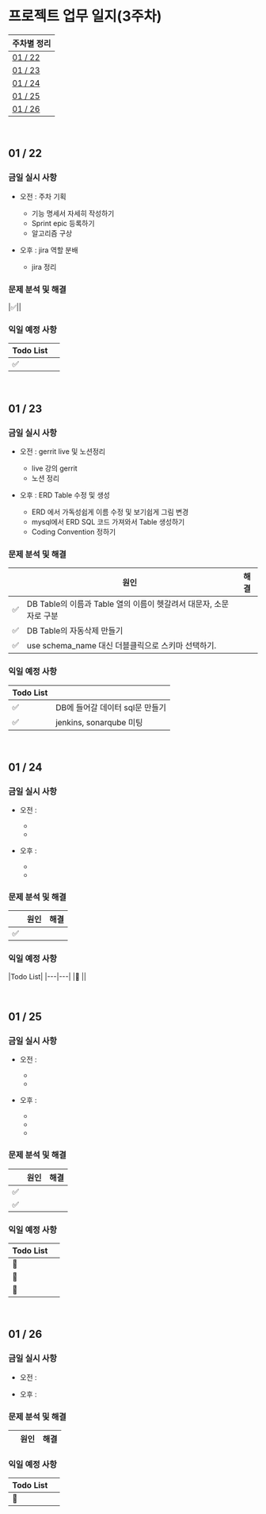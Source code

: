 # 프로젝트 업무 일지(3주차)

|주차별 정리|
|---|
|[01 / 22](#01--22)|
|[01 / 23](#01--23)|
|[01 / 24](#01--24)|
|[01 / 25](#01--25)|
|[01 / 26](#01--26)|

<br>

## 01 / 22

### 금일 실시 사항

- 오전 : 주차 기획

    - 기능 명세서 자세히 작성하기
    - Sprint epic 등록하기
    - 알고리즘 구상

- 오후 : jira 역할 분배 

    - jira 정리

### 문제 분석 및 해결
|:white_check_mark:||

### 익일 예정 사항

|Todo List||
|---|---|
|:white_check_mark: ||

<br>

## 01 / 23

### 금일 실시 사항

- 오전 : gerrit live 및 노션정리

    - live 강의 gerrit 
    - 노션 정리

- 오후 : ERD Table 수정 및 생성

    - ERD 에서 가독성쉽게 이름 수정 및 보기쉽게 그림 변경
    - mysql에서 ERD SQL 코드 가져와서 Table 생성하기
    - Coding Convention 정하기

### 문제 분석 및 해결
||원인|해결|
|---|---|---|
|:white_check_mark:|DB Table의 이름과 Table 열의 이름이 헷갈려서 대문자, 소문자로 구분|
|:white_check_mark:|DB Table의 자동삭제 만들기|
|:white_check_mark:|use schema_name 대신 더블클릭으로 스키마 선택하기.|

### 익일 예정 사항

|Todo List||
|---|---|
|:white_check_mark: |DB에 들어갈 데이터 sql문 만들기|
|:white_check_mark: |jenkins, sonarqube 미팅|

<br>

## 01 / 24

### 금일 실시 사항

- 오전 :
 
    - 
    - 

- 오후 : 

    - 
    - 

### 문제 분석 및 해결

||원인|해결|
|---|---|---|
|:white_check_mark:||


### 익일 예정 사항

|Todo List|
|---|---|
|:black_square_button: ||

<br>

## 01 / 25

### 금일 실시 사항

- 오전 : 
 
    - 
    - 

- 오후 : 

    - 
    - 
    - 

### 문제 분석 및 해결

||원인|해결|
|---|---|---|
|:white_check_mark:||
|:white_check_mark:||


### 익일 예정 사항

|Todo List||
|---|---|
|:black_square_button: | |
|:black_square_button:| |
|:black_square_button: | |

<br>

## 01 / 26

### 금일 실시 사항

- 오전 : 
 

- 오후 : 

### 문제 분석 및 해결

||원인|해결|
|---|---|---|


### 익일 예정 사항

|Todo List||
|---|---|
|:black_square_button: | |